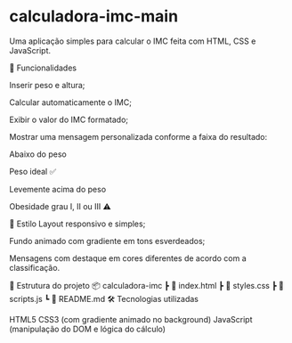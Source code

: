 # calculadora-imc-main
Uma aplicação simples para calcular o IMC feita com HTML, CSS e JavaScript.

🚀 Funcionalidades

Inserir peso e altura;

Calcular automaticamente o IMC;

Exibir o valor do IMC formatado;

Mostrar uma mensagem personalizada conforme a faixa do resultado:

Abaixo do peso

Peso ideal ✅

Levemente acima do peso

Obesidade grau I, II ou III ⚠️

🎨 Estilo
Layout responsivo e simples;

Fundo animado com gradiente em tons esverdeados;

Mensagens com destaque em cores diferentes de acordo com a classificação.

📂 Estrutura do projeto
📦 calculadora-imc
 ┣ 📜 index.html
 ┣ 📜 styles.css
 ┣ 📜 scripts.js
 ┗ 📜 README.md
🛠️ Tecnologias utilizadas

HTML5
CSS3 (com gradiente animado no background)
JavaScript (manipulação do DOM e lógica do cálculo)
